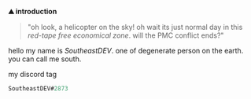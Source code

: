 **⛰️ introduction**
> "oh look, a helicopter on the sky! oh wait its just normal day in this *red-tape free economical zone*. will the PMC conflict ends?"

hello my name is *SoutheastDEV*. one of degenerate person on the earth. you can call me south.

my discord tag 
```js
SoutheastDEV#2873
```
